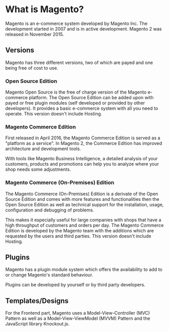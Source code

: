# What is Magento?

Magento is an e-commerce system developed by Magento Inc. The development started
in 2007 and is in active development. Magento 2 was released in November 2015.

## Versions

Magento has three different versions, two of which are payed and one being free of cost to use.

### Open Source Edition

Magento Open Source is the free of charge version of the Magento e-commerce platform.
The Open Source Edition can be added upon with payed or free plugin modules (self developed or provided by other developers).
It provides a basic e-commerce system with all you need to operate.
This version doesn't include Hosting.

### Magento Commerce Edition

First released in April 2016, the Magento Commerce Edition is served as a "platform as a service".
In Magento 2, the Commerce Edition has improved architecture and development tools.

With tools like Magento Business Intelligence, a detailed analysis of your customers, products and promotions can
help you to analyze where your shop needs some adjustments.

### Magento Commerce (On-Premises) Edition

The Magento Commerce (On-Premises) Edition is a derivate of the Open Source Edition and comes with more features and
functionalities then the Open Source Edition as well as technical support for the installation, usage, configuration and
debugging of problems.

This makes it especially useful for large companies with shops that have a high throughput of customers and orders per day.
The Magento Commerce Edition is developed by the Magento team with the additions which are requested by the users and
third parties.
This version doesn't include Hosting.

## Plugins

Magento has a plugin module system which offers the availability to add to or change Magento's standard behaviour.

Plugins can be developed by yourself or by third party developers.

## Templates/Designs

For the Frontend part, Magento uses a Model-View-Controller (MVC) Pattern as well as a Model-View-ViewModel (MVVM) Pattern
and the JavaScript library Knockout.js.
